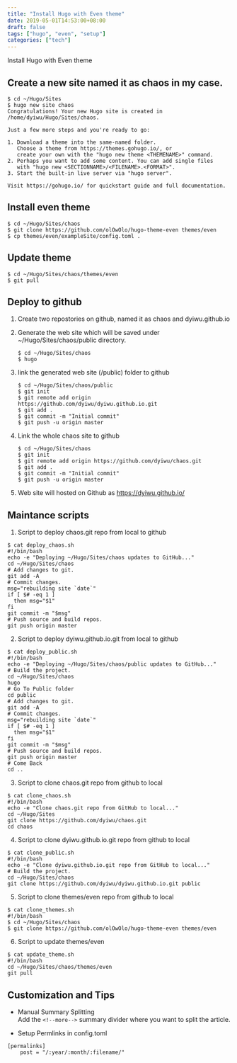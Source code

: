 ```yaml
---
title: "Install Hugo with Even theme"
date: 2019-05-01T14:53:00+08:00
draft: false
tags: ["hugo", "even", "setup"]
categories: ["tech"]
---
```


Install Hugo with Even theme

## Create a new site named it as chaos in my case.
<!--more--> 
```
$ cd ~/Hugo/Sites
$ hugo new site chaos
Congratulations! Your new Hugo site is created in /home/dyiwu/Hugo/Sites/chaos.

Just a few more steps and you're ready to go:

1. Download a theme into the same-named folder.
   Choose a theme from https://themes.gohugo.io/, or
   create your own with the "hugo new theme <THEMENAME>" command.
2. Perhaps you want to add some content. You can add single files
   with "hugo new <SECTIONNAME>/<FILENAME>.<FORMAT>".
3. Start the built-in live server via "hugo server".

Visit https://gohugo.io/ for quickstart guide and full documentation.
```

## Install even theme
```
$ cd ~/Hugo/Sites/chaos
$ git clone https://github.com/olOwOlo/hugo-theme-even themes/even
$ cp themes/even/exampleSite/config.toml .
```

## Update theme
```
$ cd ~/Hugo/Sites/chaos/themes/even
$ git pull
```
## Deploy to github

1. Create two repostories on github, named it as chaos and dyiwu.github.io
2. Generate the web site which will be saved under ~/Hugo/Sites/chaos/public directory.

    ```
    $ cd ~/Hugo/Sites/chaos
    $ hugo
    ```
3. link the generated web site (/public) folder to github
    ```
    $ cd ~/Hugo/Sites/chaos/public
    $ git init
    $ git remote add origin https://github.com/dyiwu/dyiwu.github.io.git
    $ git add .
    $ git commit -m "Initial commit"
    $ git push -u origin master
    ```
4.  Link the whole chaos site to github
    ```
    $ cd ~/Hugo/Sites/chaos
    $ git init
    $ git remote add origin https://github.com/dyiwu/chaos.git
    $ git add .
    $ git commit -m "Initial commit"
    $ git push -u origin master
    ```
5. Web site will hosted on Github as https://dyiwu.github.io/

## Maintance scripts

1.  Script to deploy chaos.git repo from local to github
```
$ cat deploy_chaos.sh 
#!/bin/bash
echo -e "Deploying ~/Hugo/Sites/chaos updates to GitHub..."
cd ~/Hugo/Sites/chaos
# Add changes to git.
git add -A
# Commit changes.
msg="rebuilding site `date`"
if [ $# -eq 1 ]
  then msg="$1"
fi
git commit -m "$msg"
# Push source and build repos.
git push origin master
```
2.  Script to deploy dyiwu.github.io.git from local to github
```
$ cat deploy_public.sh
#!/bin/bash
echo -e "Deploying ~/Hugo/Sites/chaos/public updates to GitHub..."
# Build the project.
cd ~/Hugo/Sites/chaos
hugo
# Go To Public folder
cd public
# Add changes to git.
git add -A
# Commit changes.
msg="rebuilding site `date`"
if [ $# -eq 1 ]
  then msg="$1"
fi
git commit -m "$msg"
# Push source and build repos.
git push origin master
# Come Back
cd ..
```

3.  Script to clone chaos.git repo from github to local
```
$ cat clone_chaos.sh 
#!/bin/bash
echo -e "Clone chaos.git repo from GitHub to local..."
cd ~/Hugo/Sites
git clone https://github.com/dyiwu/chaos.git
cd chaos
```

4. Script to clone dyiwu.github.io.git repo from github to local
```
$ cat clone_public.sh 
#!/bin/bash
echo -e "Clone dyiwu.github.io.git repo from GitHub to local..."
# Build the project.
cd ~/Hugo/Sites/chaos
git clone https://github.com/dyiwu/dyiwu.github.io.git public
```

5. Script to clone themes/even repo from github to local
```
$ cat clone_themes.sh 
#!/bin/bash
$ cd ~/Hugo/Sites/chaos
$ git clone https://github.com/olOwOlo/hugo-theme-even themes/even
```

6. Script to update themes/even
```
$ cat update_theme.sh 
#!/bin/bash
cd ~/Hugo/Sites/chaos/themes/even
git pull
```

## Customization and Tips

- Manual Summary Splitting  
  Add the `<!--more-->` summary divider where you want to split the article.

- Setup Permlinks in config.toml
```
[permalinks]
    post = "/:year/:month/:filename/"
```
